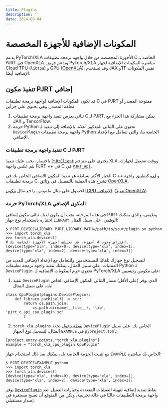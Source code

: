 ```yaml
---
title: Plugins
description: ''
date: 2024-09-04
---
```


# المكونات الإضافية للأجهزة المخصصة

يدعم PyTorch/XLA الأجهزة المخصصة من خلال واجهة برمجة تطبيقات C الخاصة بـ PJRT في OpenXLA. ويدعم فريق PyTorch/XLA مباشرة المكونات الإضافية لجهاز Cloud TPU (`libtpu`) و GPU ([OpenXLA](https://github.com/openxla/xla/tree/main/xla/pjrt/gpu)). وقد تستخدم JAX وTF نفس المكونات الإضافية أيضًا.

## تنفيذ مكون PJRT إضافي

قد تكون المكونات الإضافية لواجهة برمجة تطبيقات C في PJRT مفتوحة المصدر أو مغلقة المصدر. وهي تحتوي على جزأين:

1. ثنائي يعرض تنفيذ واجهة برمجة تطبيقات C لـ PJRT. يمكن مشاركة هذا الجزء مع JAX و TensorFlow.
2. حزمة Python تحتوي على الثنائي المذكور أعلاه، بالإضافة إلى تنفيذ لـ `DevicePlugin` واجهة برمجة تطبيقات Python الخاصة بنا، والتي تتعامل مع الإعداد الإضافي.

### تنفيذ واجهة برمجة تطبيقات C لـ PJRT

باختصار، يجب عليك تنفيذ [`PjRtClient`](<https://github.com/openxla/xla/blob/main/xla/pjrt/pjrt_client.h>) يحتوي على مترجم XLA ووقت تشغيل لجهازك. يتم عكس واجهة PJRT ++ في C في [`PJRT_Api`](<https://github.com/openxla/xla/blob/main/xla/pjrt/c/pjrt_c_api.h>).

الخيار الأكثر بساطة هو تنفيذ المكون الإضافي الخاص بك في C ++ و [لفه](<https://github.com/openxla/xla/blob/main/xla/pjrt/c/pjrt_c_api_wrapper_impl.h>) كتطبيق واجهة برمجة تطبيقات C. تشرح هذه العملية بالتفصيل في [وثائق OpenXLA](<https://openxla.org/xla/pjrt_integration#how_to_integrate_with_pjrt>).

للحصول على مثال ملموس، راجع مثال [مكون CPU الإضافي](../plugins/cpu). ([تنفيذ OpenXLA](<https://github.com/openxla/xla/blob/main/xla/pjrt/c/pjrt_c_api_cpu_internal.cc>)).

### حزمة PyTorch/XLA المكون الإضافي

في هذه المرحلة، يجب أن يكون لديك ثنائي مكون إضافي PJRT وظيفي، والذي يمكنك اختباره باستخدام نوع جهاز `LIBRARY` الوهمي. على سبيل المثال:

```
$ PJRT_DEVICE=LIBRARY PJRT_LIBRARY_PATH=/path/to/your/plugin.so python
>>> import torch_xla
>>> torch_xla.devices()
# افتراض وجود 4 أجهزة. قد تختلف أجهزة الأجهزة الخاصة بك.
[device(type='xla', index=0), device(type='xla', index=1), device(type='xla', index=2), device(type='xla', index=3)]
```

لتسجيل نوع جهازك تلقائيًا للمستخدمين وللتعامل مع الإعداد الإضافي للعديد من العمليات، على سبيل المثال، يمكنك تنفيذ واجهة برمجة تطبيقات Python لـ `DevicePlugin`. تحتوي حزم المكونات الإضافية لـ PyTorch/XLA على مكونين رئيسيين:

1. تنفيذ `DevicePlugin` الذي يوفر (على الأقل) مسار الثنائي المكون الإضافي الخاص بك. على سبيل المثال:

```
class CpuPlugin(plugins.DevicePlugin):
    def library_path(self) -> str:
        return os.path.join(
            os.path.dirname(__file__), 'lib', 'pjrt_c_api_cpu_plugin.so'
        )
```

2. `torch_xla.plugins` [نقطة دخول](<https://setuptools.pypa.io/en/latest/userguide/entry_point.html>) تحدد `DevicePlugin` الخاص بك. على سبيل المثال، لتسجيل نوع الجهاز `EXAMPLE` في `pyproject.toml`:

```
[project.entry-points."torch_xla.plugins"]
example = "torch_xla_cpu_plugin:CpuPlugin"
```

مع تثبيت الحزمة الخاصة بك، يمكنك بعد ذلك استخدام جهاز `EXAMPLE` الخاص بك مباشرة:

```
$ PJRT_DEVICE=EXAMPLE python
>>> import torch_xla
>>> torch_xla.devices()
[device(type='xla', index=0), device(type='xla', index=1), device(type='xla', index=2), device(type='xla', index=3)]
```

يوفر [`DevicePlugin`](<https://github.com/pytorch/xla/blob/master/torch_xla/experimental/plugins.py>) نقاط تمديد إضافية لتهيئة العمليات المتعددة وخيارات العميل. تعد واجهة برمجة التطبيقات حاليًا في حالة تجريبية، ولكن من المتوقع أن تصبح مستقرة في إصدار مستقبلي.